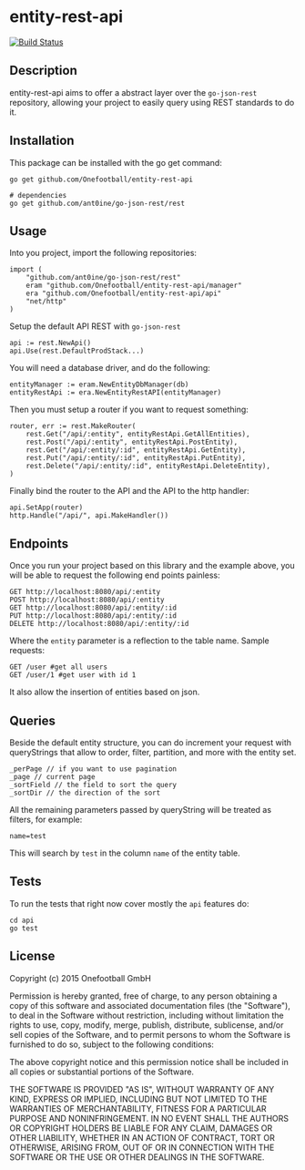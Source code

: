 entity-rest-api
===============

[![Build Status](https://travis-ci.org/Onefootball/entity-rest-api.svg?branch=feature%2Fadd-travis-file)](https://travis-ci.org/Onefootball/entity-rest-api)

Description
-----------

entity-rest-api aims to offer a abstract layer over the `go-json-rest` repository, allowing your project to easily query using REST standards to do it.

Installation
------------

This package can be installed with the go get command:

    go get github.com/Onefootball/entity-rest-api

    # dependencies
    go get github.com/ant0ine/go-json-rest/rest

Usage
-----

Into you project, import the following repositories:

	import (
		"github.com/ant0ine/go-json-rest/rest"
		eram "github.com/Onefootball/entity-rest-api/manager"
		era "github.com/Onefootball/entity-rest-api/api"
		"net/http"
	)

Setup the default API REST with `go-json-rest`

	api := rest.NewApi()
	api.Use(rest.DefaultProdStack...)

You will need a database driver, and do the following:

	entityManager := eram.NewEntityDbManager(db)
	entityRestApi := era.NewEntityRestAPI(entityManager)

Then you must setup a router if you want to request something:

	router, err := rest.MakeRouter(
		rest.Get("/api/:entity", entityRestApi.GetAllEntities),
		rest.Post("/api/:entity", entityRestApi.PostEntity),
		rest.Get("/api/:entity/:id", entityRestApi.GetEntity),
		rest.Put("/api/:entity/:id", entityRestApi.PutEntity),
		rest.Delete("/api/:entity/:id", entityRestApi.DeleteEntity),
	)

Finally bind the router to the API and the API to the http handler:

	api.SetApp(router)
	http.Handle("/api/", api.MakeHandler())

Endpoints
---------

Once you run your project based on this library and the example above, you will be able to request the following end points painless:

	GET http://localhost:8080/api/:entity
	POST http://localhost:8080/api/:entity
	GET http://localhost:8080/api/:entity/:id
	PUT http://localhost:8080/api/:entity/:id
	DELETE http://localhost:8080/api/:entity/:id

Where the `entity` parameter is a reflection to the table name. Sample requests:

	GET /user #get all users
	GET /user/1 #get user with id 1

It also allow the insertion of entities based on json.

Queries
-------

Beside the default entity structure, you can do increment your request with queryStrings that allow to order, filter, partition, and more with the entity set.

	_perPage // if you want to use pagination
	_page // current page
	_sortField // the field to sort the query
	_sortDir // the direction of the sort

All the remaining parameters passed by queryString will be treated as filters, for example:

	name=test

This will search by `test` in the column `name` of the entity table.

Tests
-----

To run the tests that right now cover mostly the `api` features do:

	cd api
	go test

License
-------

Copyright (c) 2015 Onefootball GmbH

Permission is hereby granted, free of charge, to any person obtaining a copy
of this software and associated documentation files (the "Software"), to deal
in the Software without restriction, including without limitation the rights
to use, copy, modify, merge, publish, distribute, sublicense, and/or sell
copies of the Software, and to permit persons to whom the Software is
furnished to do so, subject to the following conditions:

The above copyright notice and this permission notice shall be included in
all copies or substantial portions of the Software.

THE SOFTWARE IS PROVIDED "AS IS", WITHOUT WARRANTY OF ANY KIND, EXPRESS OR
IMPLIED, INCLUDING BUT NOT LIMITED TO THE WARRANTIES OF MERCHANTABILITY,
FITNESS FOR A PARTICULAR PURPOSE AND NONINFRINGEMENT. IN NO EVENT SHALL THE
AUTHORS OR COPYRIGHT HOLDERS BE LIABLE FOR ANY CLAIM, DAMAGES OR OTHER
LIABILITY, WHETHER IN AN ACTION OF CONTRACT, TORT OR OTHERWISE, ARISING FROM,
OUT OF OR IN CONNECTION WITH THE SOFTWARE OR THE USE OR OTHER DEALINGS IN
THE SOFTWARE.
